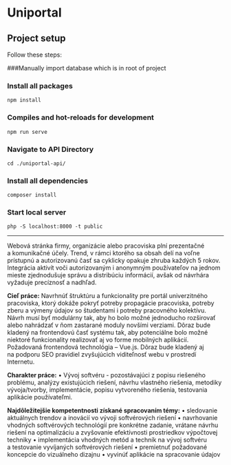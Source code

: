 # Uniportal

## Project setup
Follow these steps:

###Manually import database which is in root of project

### Install all packages
```
npm install
```

### Compiles and hot-reloads for development
```
npm run serve
```

### Navigate to API Directory
```
cd ./uniportal-api/
```
### Install all dependencies
```
composer install
```
### Start local server
```
php -S localhost:8000 -t public
```
_________________________________________________________________________________________________________________________________________________

Webová stránka firmy, organizácie alebo pracoviska plní prezentačné a komunikačné účely. Trend, v rámci ktorého sa obsah delí na voľne prístupnú a autorizovanú časť sa cyklicky opakuje zhruba každých 5 rokov. Integrácia aktivít voči autorizovaným i anonymným používateľov na jednom mieste zjednodušuje správu a distribúciu informácií, avšak od návrhára vyžaduje precíznosť a nadhľad.

**Cieľ práce:** 
Navrhnúť štruktúru a funkcionality pre portál univerzitného pracoviska, ktorý dokáže pokryť potreby propagácie pracoviska, potreby zberu a výmeny údajov so študentami i potreby pracovného kolektívu.
Návrh musí byť modulárny tak, aby ho bolo možné jednoducho rozširovať alebo nahrádzať v ňom zastarané moduly novšími verziami. Dôraz bude kladený na frontendovú časť systému tak, aby potenciálne bolo možné niektoré funkcionality realizovať aj vo forme mobilných aplikácií.
Požadovaná frontendová technológia – Vue.js. Dôraz bude kladený aj na podporu SEO pravidiel zvyšujúcich viditeľnosť webu v prostredí Internetu.

**Charakter práce:**
• Vývoj softvéru - pozostávajúci z popisu riešeného problému, analýzy existujúcich riešení, návrhu vlastného riešenia, metodiky vývoja/tvorby, implementácie, popisu vytvoreného riešenia, testovania aplikácie používateľmi.

**Najdôležitejšie kompetentnosti získané spracovaním témy:**
• sledovanie aktuálnych trendov a inovácií vo vývoji softvérových riešení
• navrhovanie vhodných softvérových technológií pre konkrétne zadanie, vrátane návrhu riešení na optimalizáciu a zvyšovanie efektívnosti prostriedkov výpočtovej techniky
• implementácia vhodných metód a techník na vývoj softvéru a testovanie vyvíjaných softvérových riešení
• premietnuť požadované koncepcie do vizuálneho dizajnu
• vyvinúť aplikácie na spracovanie údajov
